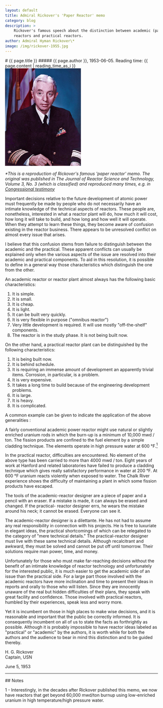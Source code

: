 ```yaml
---
layout: default
title: Admiral Rickover's 'Paper Reactor' memo
category: blog
description: > 
    Rickover's famous speech about the distinction between academic (paper)
    reactors and practical reactors.
author: Admiral Hyman Rickover\*
image: /img/rickover-1955.jpg
---
```

<div class="row">
<div class="col-md-8" markdown="1">
# {{ page.title }}
##### {{ page.author }}, 1953-06-05. Reading time: {{ page.content | reading_time_as_i }}

<div class="float-end">
<img alt="Hyman Rickover" title="Admiral Rickover in 1955" style="border:0;width:250px" src="/img/rickover-1955.jpg"/>
</div>

*\*This is a reproduction of Rickover's famous 'paper reactor' memo. The
original was published in The Journal of Reactor Science and Technology, Volume 3, No. 3
(which is classified) and reproduced many times, e.g. in [Congressional
testimony](https://babel.hathitrust.org/cgi/pt?id=uc1.a0014447122&view=1up&seq=761&skin=2021&q1=The%20Journal%20of%20Reactor%20Science%20and%20Technology)*

Important decisions relative to the future development of atomic power must frequently be
made by people who do not necessarily have an intimate knowledge of the technical aspects
of reactors. These people are, nonetheless, interested in what a reactor plant will do,
how much it will cost, how long it will take to build, and how long and how well it
will operate. When they attempt to learn these things, they become aware of confusion
existing in the reactor business. There appears to be unresolved conflict on almost every
issue that arises.

I believe that this confusion stems from failure to distinguish between the academic and
the practical. These apparent conflicts can usually be explained only when the various
aspects of the issue are resolved into their academic and practical components. To aid in
this resolution, it is possible to define in a general way those characteristics which
distinguish the one from the other.

An academic reactor or reactor plant almost always has the following basic characteristics:

1. It is simple.
2. It is small.
3. It is cheap.
4. It is light.
5. It can be built very quickly.
6. It is very flexible in purpose ("omnibus reactor")
7. Very little development is required. It will use mostly "off-the-shelf" components.
8. The reactor is in the study phase. It is not being built now.

On the other hand, a practical reactor plant can be distinguished by the following
characteristics:

1. It is being built now.
2. It is behind schedule.
3. It is requiring an immense amount of development an apparently trivial items.
   Corrosion, in particular, is a problem.
4. It is very expensive.
5. It takes a long time to build because of the engineering development problems.
6. It is large.
7. It is heavy.
8. It is complicated.

A common example can be given to indicate the application of the above generalities :

A fairly conventional academic power reactor might use natural or slightly enriched
uranium rods in which the burn-up is a minimum of 10,000 mwd / ton. The fission
products are confined to the fuel element by a simple cladding technique. The elements
operate in high pressure water at 600 °F.<a href="#1"><sup>1</sup></a>

In the practical reactor, difficulties are encountered. No element of the above type has
been carried to more than 4000 mwd / ton. Eight years of work at Hanford and related
laboratories have failed to produce a cladding technique which gives really satisfactory
performance in water at 200 °F. At 600 °F uranium reacts violently when exposed to water.
The Chalk River experience shows the difficulty of maintaining a plant in which some
fission products have escaped.

The tools of the academic-reactor designer are a piece of paper and a pencil with an
eraser. If a mistake is made, it can always be erased and changed. If the practical-
reactor designer errs, he wears the mistake around his neck; it cannot be erased.
Everyone can see it.

The academic-reactor designer is a dilettante. He has not had to assume any real
responsibility in connection with his projects. He is free to luxuriate in elegant ideas,
the practical shortcomings of which can be relegated to the category of "mere technical
details." The practical-reactor designer must live with these same technical details.
Although recalcitrant and awkward, they must be solved and cannot be put off until
tomorrow. Their solutions require man power, time, and money.

Unfortunately for those who must make far-reaching decisions without the benefit of an
intimate knowledge of reactor technology and unfortunately for the interested public, it
is much easier to get the academic side of an issue than the practical side. For a large
part those involved with the academic reactors have more inclination and time to present
their ideas in reports and orally to those who will listen. Since they are innocently
unaware of the real but hidden difficulties of their plans, they speak with great
facility and confidence. Those involved with practical reactors, humbled by their
experiences, speak less and worry more.

Yet it is incumbent on those in high places to make wise decisions, and it is reasonable
and important that the public be correctly informed. It is consequently incumbent on all
of us to state the facts as forthrightly as possible. Although it is probably impossible
to have reactor ideas labeled as "practical" or "academic" by the authors, it is
worth while for both the authors and the audience to bear in mind this distinction and to
be guided thereby.

H. G. Rickover<br>Captain, USN

June 5, 1953


<hr />
## Notes

<a name="1"/>1 - Interestingly, in the decades after Rickover published this memo, we now
have reactors that get beyond 60,000 mwd/ton burnup using low-enriched uranium in high
temperature/high pressure water.


</div>
</div>
